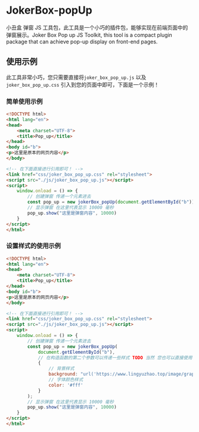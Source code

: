 # JokerBox-popUp

小丑盒 弹窗 JS 工具包，此工具是一个小巧的插件包，能够实现在前端页面中的弹窗展示。Joker Box Pop up JS Toolkit, this tool is
a compact plugin package that can achieve pop-up display on front-end pages.

## 使用示例

此工具非常小巧，您只需要直接将`joker_box_pop_up.js` 以及 `joker_box_pop_up.css` 引入到您的页面中即可，下面是一个示例！

### 简单使用示例

```html
<!DOCTYPE html>
<html lang="en">
<head>
    <meta charset="UTF-8">
    <title>Pop_up</title>
</head>
<body id="b">
<p>这里是原本的网页内容</p>
</body>

<!-- 在下面直接进行引用即可！ -->
<link href="css/joker_box_pop_up.css" rel="stylesheet">
<script src="./js/joker_box_pop_up.js"></script>
<script>
    window.onload = () => {
        // 创建弹窗 传递一个元素进去
        const pop_up = new jokerBox_popUp(document.getElementById("b"));
        // 显示弹窗 在这里代表显示 10000 毫秒
        pop_up.show("这里是弹窗内容", 10000)
    }
</script>
</html>
```

### 设置样式的使用示例

```html
<!DOCTYPE html>
<html lang="en">
<head>
    <meta charset="UTF-8">
    <title>Pop_up</title>
</head>
<body id="b">
<p>这里是原本的网页内容</p>
</body>

<!-- 在下面直接进行引用即可！ -->
<link href="css/joker_box_pop_up.css" rel="stylesheet">
<script src="./js/joker_box_pop_up.js"></script>
<script>
    window.onload = () => {
        // 创建弹窗 传递一个元素进去
        const pop_up = new jokerBox_popUp(
            document.getElementById("b"),
            // 在构造函数的第二个参数可以传递一些样式 TODO 当然 您也可以直接使用 CSS 选择器直接修改样式
            {
                // 背景样式
                background: "url('https://www.lingyuzhao.top/image/graphic-loading1.jpg')",
                // 字体颜色样式
                color: '#fff'
            }
        );
        // 显示弹窗 在这里代表显示 10000 毫秒
        pop_up.show("这里是弹窗内容", 10000)
    }
</script>
</html>
```